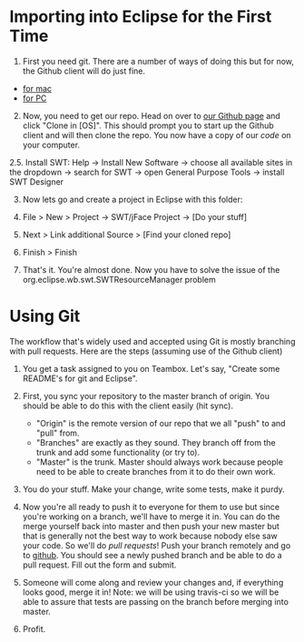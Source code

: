Importing into Eclipse for the First Time
======================

1. First you need git. There are a number of ways of doing this but for now, the Github
client will do just fine.
 - [for mac](http://windows.github.com)
 - [for PC](http://mac.github.com)

2. Now, you need to get our repo. Head on over to [our Github page](http://github.com/williamhc/PG13)
and click "Clone in [OS]". This should prompt you to start up the Github client
and will then clone the repo. You now have a copy of our *code* on your computer.

2.5. Install SWT: Help -> Install New Software -> choose all available sites in the dropdown -> search for SWT -> open General Purpose Tools -> install SWT Designer

3. Now lets go and create a project in Eclipse with this folder:
  1. File > New > Project -> SWT/jFace Project -> [Do your stuff]
  2. Next > Link additional Source > [Find your cloned repo]
  3. Finish > Finish

4. That's it. You're almost done. Now you have to solve the issue of the org.eclipse.wb.swt.SWTResourceManager problem

Using Git
=================

The workflow that's widely used and accepted using Git is mostly branching with
pull requests. Here are the steps (assuming use of the Github client)

1. You get a task assigned to you on Teambox. Let's say, "Create some README's for git and Eclipse".

2. First, you sync your repository to the master branch of origin. You should be able to do this with the client easily (hit sync).
   - "Origin" is the remote version of our repo that we all "push" to and "pull" from.
   - "Branches" are exactly as they sound. They branch off from the trunk and add
   some functionality (or try to).
   - "Master" is the trunk. Master should always work because people need to be
   able to create branches from it to do their own work.

3. You do your stuff. Make your change, write some tests, make it purdy.

4. Now you're all ready to push it to everyone for them to use but since you're
working on a branch, we'll have to merge it in. You can do the merge yourself back
into master and then push your new master but that is generally not the best way
to work because nobody else saw your code. So we'll do *pull requests*! Push your
branch remotely and go to [github](http://github.com/williamhc/PG13). You should
see a newly pushed branch and be able to do a pull request. Fill out the form and
submit.

5. Someone will come along and review your changes and, if everything looks good,
merge it in! Note: we will be using travis-ci so we will be able to assure that
tests are passing on the branch before merging into master.

6. Profit.
